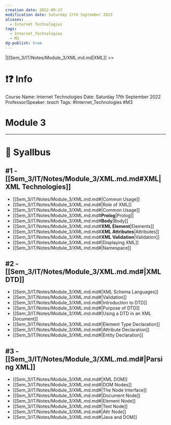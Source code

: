 ```yaml
---
creation date: 2022-09-17
modification date: Saturday 17th September 2022
aliases:
  - Internet Technologies
tags:
  - Internet_Technologies
  - M3
dg-publish: true
---
```


 |[[Sem_3/IT/Notes/Module_3/XML.md.md|XML]] >>

# ❗❓ Info
Course Name: Internet Technologies
Date: Saturday 17th September 2022
Professor/Speaker: *teach*
Tags: #Internet_Technologies #M3

# Module 3
---
# 📕 Syallbus

##  #1 - [[Sem_3/IT/Notes/Module_3/XML.md.md#**XML**|XML Technologies]]
- [[Sem_3/IT/Notes/Module_3/XML.md.md#|Common Usage]]
- [[Sem_3/IT/Notes/Module_3/XML.md.md#|Role of XML]]
- [[Sem_3/IT/Notes/Module_3/XML.md.md#|Common Usage]]
- [[Sem_3/IT/Notes/Module_3/XML.md.md#**Prolog**|Prolog]]
- [[Sem_3/IT/Notes/Module_3/XML.md.md#**Body**|Body]]
- [[Sem_3/IT/Notes/Module_3/XML.md.md#**XML Element**|Elements]]
- [[Sem_3/IT/Notes/Module_3/XML.md.md#**XML Attributes**|Attributes]]
- [[Sem_3/IT/Notes/Module_3/XML.md.md#**XML Validation**|Validation]]
- [[Sem_3/IT/Notes/Module_3/XML.md.md#|Displaying XML]]
- [[Sem_3/IT/Notes/Module_3/XML.md.md#|Namespace]]

##  #2 - [[Sem_3/IT/Notes/Module_3/XML.md.md#|XML DTD]]
- [[Sem_3/IT/Notes/Module_3/XML.md.md#|XML Schema Languages]]
- [[Sem_3/IT/Notes/Module_3/XML.md.md#|Validation]]
- [[Sem_3/IT/Notes/Module_3/XML.md.md#|Introduction to DTD]]
- [[Sem_3/IT/Notes/Module_3/XML.md.md#|Purpose of DTD]]
- [[Sem_3/IT/Notes/Module_3/XML.md.md#|Using a DTD in an XML Document]]
- [[Sem_3/IT/Notes/Module_3/XML.md.md#|Element Type Declaration]]
- [[Sem_3/IT/Notes/Module_3/XML.md.md#|Attribute Declaration]]
- [[Sem_3/IT/Notes/Module_3/XML.md.md#|Entity Declaration]]

## #3 - [[Sem_3/IT/Notes/Module_3/XML.md.md#|Parsing XML]]
- [[Sem_3/IT/Notes/Module_3/XML.md.md#|XML DOM]]
- [[Sem_3/IT/Notes/Module_3/XML.md.md#|DOM Nodes]]
- [[Sem_3/IT/Notes/Module_3/XML.md.md#|The Node Interface]]
- [[Sem_3/IT/Notes/Module_3/XML.md.md#|Document Node]]
- [[Sem_3/IT/Notes/Module_3/XML.md.md#|Element Node]]
- [[Sem_3/IT/Notes/Module_3/XML.md.md#|Text Node]]
- [[Sem_3/IT/Notes/Module_3/XML.md.md#|Attr Node]]
- [[Sem_3/IT/Notes/Module_3/XML.md.md#|Java and DOM]]
